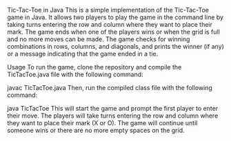 Tic-Tac-Toe in Java
This is a simple implementation of the Tic-Tac-Toe game in Java. It allows two players to play the game in the command line by taking turns entering the row and column where they want to place their mark. The game ends when one of the players wins or when the grid is full and no more moves can be made. The game checks for winning combinations in rows, columns, and diagonals, and prints the winner (if any) or a message indicating that the game ended in a tie.

Usage
To run the game, clone the repository and compile the TicTacToe.java file with the following command:

javac TicTacToe.java
Then, run the compiled class file with the following command:

java TicTacToe
This will start the game and prompt the first player to enter their move. The players will take turns entering the row and column where they want to place their mark (X or O). The game will continue until someone wins or there are no more empty spaces on the grid.
